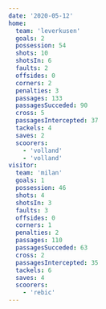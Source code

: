 ```yaml
---
date: '2020-05-12'
home:
  team: 'leverkusen'
  goals: 2
  possession: 54
  shots: 10
  shotsIn: 6
  faults: 2
  offsides: 0
  corners: 2
  penalties: 3
  passages: 133
  passagesSucceded: 90
  cross: 5
  passagesIntercepted: 37
  tackels: 4
  saves: 2
  scoorers:
    - 'volland'
    - 'volland'
visitor:
  team: 'milan'
  goals: 1
  possession: 46
  shots: 4
  shotsIn: 3
  faults: 3
  offsides: 0
  corners: 1
  penalties: 2
  passages: 110
  passagesSucceded: 63
  cross: 2
  passagesIntercepted: 35
  tackels: 6
  saves: 4
  scoorers:
    - 'rebic'
---
```

